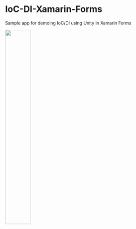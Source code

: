 # IoC-DI-Xamarin-Forms
Sample app for demoing IoC/DI using Unity in Xamarin Forms

<img src="https://github.com/HoussemDellai/IoC-DI-Xamarin-Forms/blob/master/Items/project_structure.png?raw=true" width="40%"/>
